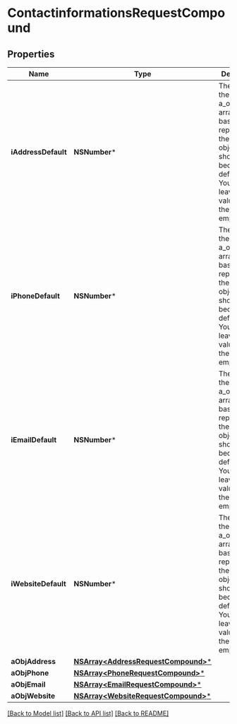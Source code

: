 # ContactinformationsRequestCompound

## Properties
Name | Type | Description | Notes
------------ | ------------- | ------------- | -------------
**iAddressDefault** | **NSNumber*** | The index in the a_objAddress array (zero based index) representing the Address object that should become the default one.  You can leave the value to 0 if the array is empty. | 
**iPhoneDefault** | **NSNumber*** | The index in the a_objPhone array (zero based index) representing the Phone object that should become the default one.  You can leave the value to 0 if the array is empty. | 
**iEmailDefault** | **NSNumber*** | The index in the a_objEmail array (zero based index) representing the Email object that should become the default one.  You can leave the value to 0 if the array is empty. | 
**iWebsiteDefault** | **NSNumber*** | The index in the a_objWebsite array (zero based index) representing the Website object that should become the default one.  You can leave the value to 0 if the array is empty. | 
**aObjAddress** | [**NSArray&lt;AddressRequestCompound&gt;***](AddressRequest.md) |  | 
**aObjPhone** | [**NSArray&lt;PhoneRequestCompound&gt;***](PhoneRequest.md) |  | 
**aObjEmail** | [**NSArray&lt;EmailRequestCompound&gt;***](EmailRequest.md) |  | 
**aObjWebsite** | [**NSArray&lt;WebsiteRequestCompound&gt;***](WebsiteRequest.md) |  | 

[[Back to Model list]](../README.md#documentation-for-models) [[Back to API list]](../README.md#documentation-for-api-endpoints) [[Back to README]](../README.md)


